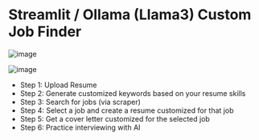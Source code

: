 # Streamlit / Ollama (Llama3) Custom Job Finder
![image](https://github.com/msamylea/customized_job_hunt/assets/44280406/7358d60f-4fd6-48ba-811f-975ec0dc50c2)

![image](https://github.com/msamylea/customized_job_hunt/assets/44280406/00bbe47f-0ae0-4851-8204-f14b407b07a1)


- Step 1: Upload Resume
- Step 2: Generate customized keywords based on your resume skills
- Step 3: Search for jobs (via scraper)
- Step 4: Select a job and create a resume customized for that job
- Step 5: Get a cover letter customized for the selected job
- Step 6: Practice interviewing with AI 
